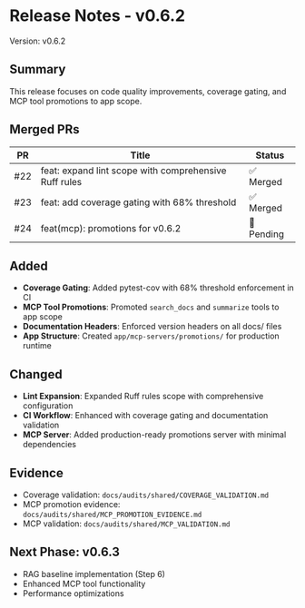 # Release Notes - v0.6.2

Version: v0.6.2

## Summary

This release focuses on code quality improvements, coverage gating, and MCP tool promotions to app scope.

## Merged PRs

| PR | Title | Status |
|----|-------|--------|
| #22 | feat: expand lint scope with comprehensive Ruff rules | ✅ Merged |
| #23 | feat: add coverage gating with 68% threshold | ✅ Merged |
| #24 | feat(mcp): promotions for v0.6.2 | 🔄 Pending |

## Added

- **Coverage Gating**: Added pytest-cov with 68% threshold enforcement in CI
- **MCP Tool Promotions**: Promoted `search_docs` and `summarize` tools to app scope
- **Documentation Headers**: Enforced version headers on all docs/ files
- **App Structure**: Created `app/mcp-servers/promotions/` for production runtime

## Changed

- **Lint Expansion**: Expanded Ruff rules scope with comprehensive configuration
- **CI Workflow**: Enhanced with coverage gating and documentation validation
- **MCP Server**: Added production-ready promotions server with minimal dependencies

## Evidence

- Coverage validation: `docs/audits/shared/COVERAGE_VALIDATION.md`
- MCP promotion evidence: `docs/audits/shared/MCP_PROMOTION_EVIDENCE.md`
- MCP validation: `docs/audits/shared/MCP_VALIDATION.md`

## Next Phase: v0.6.3

- RAG baseline implementation (Step 6)
- Enhanced MCP tool functionality
- Performance optimizations

